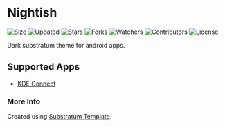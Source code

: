 # Nightish

![Size](https://img.shields.io/github/repo-size/2kabhishek/Nightish?style=plastic&color=0f0&label=Size)
![Updated](https://img.shields.io/github/last-commit/2kabhishek/Nightish?style=plastic&color=f00&label=Updated)
![Stars](https://img.shields.io/github/stars/2kabhishek/Nightish?style=plastic&color=ffc801&label=Stars)
![Forks](https://img.shields.io/github/forks/2kabhishek/Nightish?style=plastic&color=003cff&label=Forks)
![Watchers](https://img.shields.io/github/watchers/2kabhishek/Nightish?style=plastic&color=ff5500&label=Watchers)
![Contributors](https://img.shields.io/github/contributors/2kabhishek/Nightish?style=plastic&color=f0f&label=Contributors)
![License](https://img.shields.io/github/license/2kabhishek/Nightish?style=plastic&color=555&label=License)

Dark substratum theme for android apps.

## Supported Apps

- [KDE Connect](https://play.google.com/store/apps/details?id=org.kde.kdeconnect_tp)

### More Info

Created using [Substratum Template](https://github.com/substratum/template).

